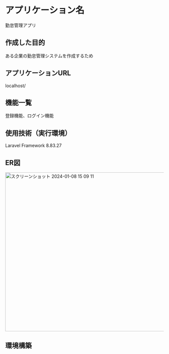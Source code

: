 # アプリケーション名
勤怠管理アプリ  

## 作成した目的
ある企業の勤怠管理システムを作成するため

## アプリケーションURL  
localhost/

## 機能一覧  
登録機能、ログイン機能

## 使用技術（実行環境）  
Laravel Framework 8.83.27  

## ER図  
<img width="505" alt="スクリーンショット 2024-01-08 15 09 11" src="https://github.com/katsukishiori/attendance/assets/145991391/889b4201-c9b0-4aee-b424-3ef1f7fd4d7a">

## 環境構築  


